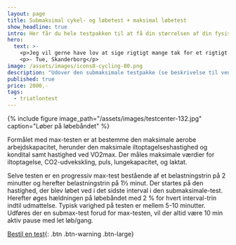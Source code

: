```yaml
---
layout: page
title: Submaksimal cykel- og løbetest + maksimal løbetest
show_headline: true
intro: Her får du hele testpakken til at få din størrelsen af din fysiske motor til triatlon.
hero:
  text: >-
    <p>Jeg vil gerne have lov at sige rigtigt mange tak for et rigtigt spændende forløb. Jeg kan samstemmende fra mine kollegaer og jeg selv sige, at det har været rigtigt spændende og lærerigt, så det har været en rigtig god oplevelse for os.</p>
    <p>- Tue, Skanderborg</p>
image: /assets/images/icons8-cycling-80.png
description: "Udover den submaksimale testpakke (se beskrivelse til venstre) udføres der her også en maksimal test på løbebånd, hvor formålet er at bestemme den maksimale aerobe arbejdskapacitet, herunder den maksimale iltoptagelseshastighed og kondital. Der måles maksimale værdier for iltoptagelse, CO2-udveksling, puls, lungekapacitet, og laktat."
published: true
price: 2000,-
tags:
  - triatlontest
---
```


{% include figure image_path="/assets/images/testcenter-132.jpg" caption="Løber på løbebåndet" %}

Formålet med max-testen er at bestemme den maksimale aerobe arbejdskapacitet, herunder den maksimale iltoptagelseshastighed og kondital samt hastighed ved VO2max. Der måles maksimale værdier for iltoptagelse, CO2-udvekskling, puls, lungekapacitet, og laktat.

Selve testen er en progressiv max-test bestående af et belastningstrin på 2 minutter og herefter belastningstrin på 1½ minut. Der startes på den hastighed, der blev løbet ved i det sidste interval i den submaksimale-test. Herefter øges hældningen på løbebåndet med 2 % for hvert interval-trin indtil udmattelse. Typisk varighed på testen er mellem 5-10 minutter. Udføres der en submax-test forud for max-testen, vil der altid være 10 min aktiv pause med let løb/gang.

[Bestil en test](/kontakt){: .btn .btn-warning .btn-large}
